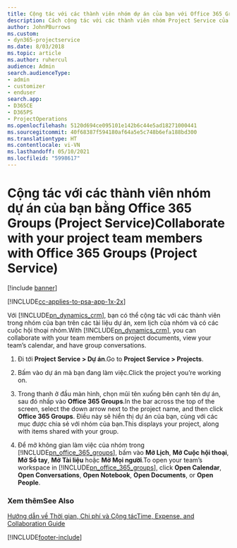 ```yaml
---
title: Cộng tác với các thành viên nhóm dự án của bạn với Office 365 Groups
description: Cách cộng tác với các thành viên nhóm Project Service của bạn bằng Office 365 Groups
author: JohnPBurrows
ms.custom:
- dyn365-projectservice
ms.date: 8/03/2018
ms.topic: article
ms.author: ruhercul
audience: Admin
search.audienceType:
- admin
- customizer
- enduser
search.app:
- D365CE
- D365PS
- ProjectOperations
ms.openlocfilehash: 5120d694ce095101e142b6c44e5ad18271000441
ms.sourcegitcommit: 40f68387f594180af64a5e5c748b6efa188bd300
ms.translationtype: HT
ms.contentlocale: vi-VN
ms.lasthandoff: 05/10/2021
ms.locfileid: "5998617"
---
```

# <a name="collaborate-with-your-project-team-members-with-office-365-groups-project-service"></a><span data-ttu-id="ad37c-103">Cộng tác với các thành viên nhóm dự án của bạn bằng Office 365 Groups (Project Service)</span><span class="sxs-lookup"><span data-stu-id="ad37c-103">Collaborate with your project team members with Office 365 Groups (Project Service)</span></span>

[!include [banner](../includes/psa-now-project-operations.md)]

[!INCLUDE[cc-applies-to-psa-app-1x-2x](../includes/cc-applies-to-psa-app-1x-2x.md)]

<span data-ttu-id="ad37c-104">Với [!INCLUDE[pn_dynamics_crm](../includes/pn-dynamics-crm.md)], bạn có thể cộng tác với các thành viên trong nhóm của bạn trên các tài liệu dự án, xem lịch của nhóm và có các cuộc hội thoại nhóm.</span><span class="sxs-lookup"><span data-stu-id="ad37c-104">With [!INCLUDE[pn_dynamics_crm](../includes/pn-dynamics-crm.md)], you can collaborate with your team members on project documents, view your team’s calendar, and have group conversations.</span></span>  
  
1. <span data-ttu-id="ad37c-105">Đi tới **Project Service > Dự án**.</span><span class="sxs-lookup"><span data-stu-id="ad37c-105">Go to **Project Service > Projects**.</span></span>  
  
2. <span data-ttu-id="ad37c-106">Bấm vào dự án mà bạn đang làm việc.</span><span class="sxs-lookup"><span data-stu-id="ad37c-106">Click the project you’re working on.</span></span>  
  
3. <span data-ttu-id="ad37c-107">Trong thanh ở đầu màn hình, chọn mũi tên xuống bên cạnh tên dự án, sau đó nhấp vào **Office 365 Groups**.</span><span class="sxs-lookup"><span data-stu-id="ad37c-107">In the bar across the top of the screen, select the down arrow next to the project name, and then click **Office 365 Groups**.</span></span> <span data-ttu-id="ad37c-108">Điều này sẽ hiển thị dự án của bạn, cùng với các mục được chia sẻ với nhóm của bạn.</span><span class="sxs-lookup"><span data-stu-id="ad37c-108">This displays your project, along with items shared with your group.</span></span>  
  
4. <span data-ttu-id="ad37c-109">Để mở không gian làm việc của nhóm trong [!INCLUDE[pn_office_365_groups](../includes/pn-office-365-groups.md)], bấm vào **Mở Lịch**, **Mở Cuộc hội thoại**, **Mở Sổ tay**, **Mở Tài liệu** hoặc **Mở Mọi người**.</span><span class="sxs-lookup"><span data-stu-id="ad37c-109">To open your team’s workspace in [!INCLUDE[pn_office_365_groups](../includes/pn-office-365-groups.md)], click **Open Calendar**, **Open Conversations**, **Open Notebook**, **Open Documents**, or **Open People**.</span></span>  
  
### <a name="see-also"></a><span data-ttu-id="ad37c-110">Xem thêm</span><span class="sxs-lookup"><span data-stu-id="ad37c-110">See Also</span></span>  
 [<span data-ttu-id="ad37c-111">Hướng dẫn về Thời gian, Chi phí và Cộng tác</span><span class="sxs-lookup"><span data-stu-id="ad37c-111">Time, Expense, and Collaboration Guide</span></span>](../psa/time-expense-collaboration-guide.md)


[!INCLUDE[footer-include](../includes/footer-banner.md)]